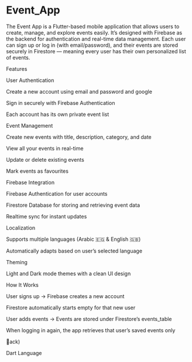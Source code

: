 # Event_App
The Event App is a Flutter-based mobile application that allows users to create, manage, and explore events easily.
It’s designed with Firebase as the backend for authentication and real-time data management.
Each user can sign up or log in (with email/password), and their events are stored securely in Firestore — meaning every user has their own personalized list of events.

Features

 User Authentication

Create a new account using email and password and google 

Sign in securely with Firebase Authentication

Each account has its own private event list

 Event Management

Create new events with title, description, category, and date

View all your events in real-time

Update or delete existing events

Mark events as favourites

 Firebase Integration

Firebase Authentication for user accounts

Firestore Database for storing and retrieving event data

Realtime sync for instant updates

 Localization

Supports multiple languages (Arabic 🇪🇬 & English 🇬🇧)

Automatically adapts based on user’s selected language


Theming

Light and Dark mode themes with a clean UI design

 
 How It Works

User signs up → Firebase creates a new account

Firestore automatically starts empty for that new user

User adds events → Events are stored under Firestore’s events_table

When logging in again, the app retrieves that user’s saved events only


🧩ack)

Dart Language
